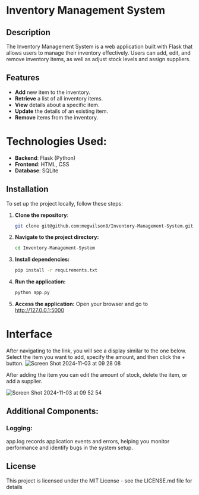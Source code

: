 # Inventory Management System

## Description 
The Inventory Management System is a web application built with Flask that allows users to manage their inventory effectively. 
Users can add, edit, and remove inventory items, as well as adjust stock levels and assign suppliers.

## Features
- **Add** new item to the inventory.
- **Retrieve** a list of all inventory items.
- **View** details about a specific item.
- **Update** the details of an existing item.
- **Remove** items from the inventory.

# Technologies Used:
- **Backend**: Flask (Python)
- **Frontend**: HTML, CSS
- **Database**: SQLite

## Installation

To set up the project locally, follow these steps:

1. **Clone the repository**:
   ```bash
   git clone git@github.com:megwilson8/Inventory-Management-System.git
   
2. **Navigate to the project directory:**
   ```bash
   cd Inventory-Management-System
   
3. **Install dependencies:**
   ```bash
   pip install -r requirements.txt

4. **Run the application:**
   ```bash
   python app.py

5. **Access the application:**
   Open your browser and go to http://127.0.0.1:5000

# Interface
After navigating to the link, you will see a display similar to the one below. Select the item you want to add, specify the amount, and then click the + button.
![Screen Shot 2024-11-03 at 09 28 08](https://github.com/user-attachments/assets/b1a79912-9007-450b-a1c8-eff259296dd4)

After adding the item you can edit the amount of stock, delete the item, or add a supplier. 

![Screen Shot 2024-11-03 at 09 52 54](https://github.com/user-attachments/assets/22d4ed53-bcd7-44d4-a87f-fd4fc2430fb5)
## Additional Components:
### Logging:
app.log records application events and errors, helping you monitor performance and identify bugs in the system setup.

## License
This project is licensed under the MIT License - see the LICENSE.md file for details

